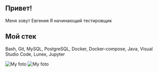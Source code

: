 ## Привет!
Меня зовут Евгения 
Я начинающий тестировщик
## Мой cтек
Bash, Git, MySQL, PostgreSQL, Docker, Docker-compose, Java, Visual Studio Code, Lunex, Jupyter


![My foto](pdf)
![My foto](pdf)
